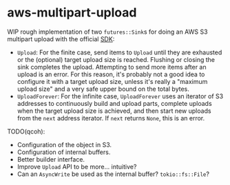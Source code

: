 # aws-multipart-upload

WIP rough implementation of two `futures::Sink`s for doing an AWS S3 multipart upload with the
official [SDK](https://docs.rs/aws-sdk-s3/latest/aws_sdk_s3/index.html):

* `Upload`: For the finite case, send items to `Upload` until they are exhausted or the (optional)
  target upload size is reached.  Flushing or closing the sink completes the upload.  Attempting to
  send more items after an upload is an error.  For this reason, it's probably not a good idea to
  configure it with a target upload size, unless it's really a "maximum upload size" and a very safe
  upper bound on the total bytes.
* `UploadForever`: For the infinite case, `UploadForever` uses an iterator of S3 addresses to
  continuously build and upload parts, complete uploads when the target upload size is achieved, and
  then start new uploads from the `next` address iterator.  If `next` returns `None`, this is an
  error.

TODO(qcoh):
* Configuration of the object in S3.
* Configuration of internal buffers.
* Better builder interface.
* Improve `Upload` API to be more... intuitive?
* Can an `AsyncWrite` be used as the internal buffer?  `tokio::fs::File`?
